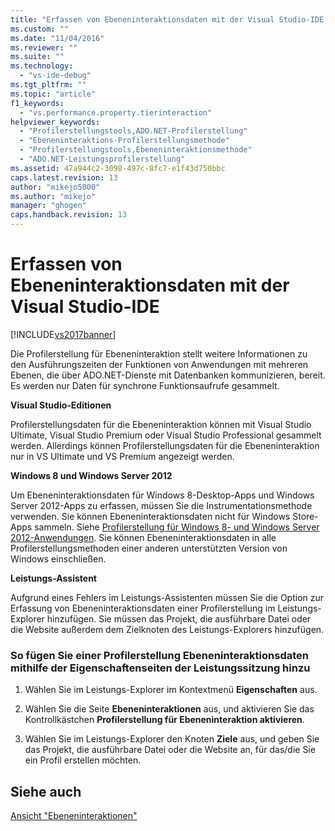 ```yaml
---
title: "Erfassen von Ebeneninteraktionsdaten mit der Visual Studio-IDE | Microsoft Docs"
ms.custom: ""
ms.date: "11/04/2016"
ms.reviewer: ""
ms.suite: ""
ms.technology: 
  - "vs-ide-debug"
ms.tgt_pltfrm: ""
ms.topic: "article"
f1_keywords: 
  - "vs.performance.property.tierinteraction"
helpviewer_keywords: 
  - "Profilerstellungstools,ADO.NET-Profilerstellung"
  - "Ebeneninteraktions-Profilerstellungsmethode"
  - "Profilerstellungstools,Ebeneninteraktionsmethode"
  - "ADO.NET-Leistungsprofilerstellung"
ms.assetid: 47a944c2-3098-497c-8fc7-e1f43d750bbc
caps.latest.revision: 13
author: "mikejo5000"
ms.author: "mikejo"
manager: "ghogen"
caps.handback.revision: 13
---
```

# Erfassen von Ebeneninteraktionsdaten mit der Visual Studio-IDE
[!INCLUDE[vs2017banner](../code-quality/includes/vs2017banner.md)]

Die Profilerstellung für Ebeneninteraktion stellt weitere Informationen zu den Ausführungszeiten der Funktionen von Anwendungen mit mehreren Ebenen, die über ADO.NET\-Dienste mit Datenbanken kommunizieren, bereit.  Es werden nur Daten für synchrone Funktionsaufrufe gesammelt.  
  
 **Visual Studio\-Editionen**  
  
 Profilerstellungsdaten für die Ebeneninteraktion können mit Visual Studio Ultimate, Visual Studio Premium oder Visual Studio Professional gesammelt werden.  Allerdings können Profilerstellungsdaten für die Ebeneninteraktion nur in VS Ultimate und VS Premium angezeigt werden.  
  
 **Windows 8 und Windows Server 2012**  
  
 Um Ebeneninteraktionsdaten für Windows 8\-Desktop\-Apps und Windows Server 2012\-Apps zu erfassen, müssen Sie die Instrumentationsmethode verwenden.  Sie können Ebeneninteraktionsdaten nicht für Windows Store\-Apps sammeln.  Siehe [Profilerstellung für Windows 8\- und Windows Server 2012\-Anwendungen](../profiling/performance-tools-on-windows-8-and-windows-server-2012-applications.md).  Sie können Ebeneninteraktionsdaten in alle Profilerstellungsmethoden einer anderen unterstützten Version von Windows einschließen.  
  
 **Leistungs\-Assistent**  
  
 Aufgrund eines Fehlers im Leistungs\-Assistenten müssen Sie die Option zur Erfassung von Ebeneninteraktionsdaten einer Profilerstellung im Leistungs\-Explorer hinzufügen.  Sie müssen das Projekt, die ausführbare Datei oder die Website außerdem dem Zielknoten des Leistungs\-Explorers hinzufügen.  
  
### So fügen Sie einer Profilerstellung Ebeneninteraktionsdaten mithilfe der Eigenschaftenseiten der Leistungssitzung hinzu  
  
1.  Wählen Sie im Leistungs\-Explorer im Kontextmenü **Eigenschaften** aus.  
  
2.  Wählen Sie die Seite **Ebeneninteraktionen** aus, und aktivieren Sie das Kontrollkästchen **Profilerstellung für Ebeneninteraktion aktivieren**.  
  
3.  Wählen Sie im Leistungs\-Explorer den Knoten **Ziele** aus, und geben Sie das Projekt, die ausführbare Datei oder die Website an, für das\/die Sie ein Profil erstellen möchten.  
  
## Siehe auch  
 [Ansicht "Ebeneninteraktionen"](../profiling/tier-interactions-view.md)
